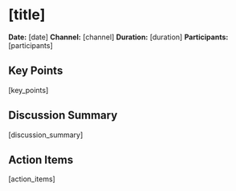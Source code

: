 # [title]

**Date:** [date]
**Channel:** [channel]
**Duration:** [duration]
**Participants:** [participants]

## Key Points
[key_points]

## Discussion Summary
[discussion_summary]

## Action Items
[action_items]